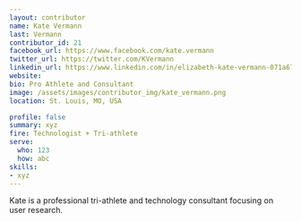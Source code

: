 ```yaml
---
layout: contributor
name: Kate Vermann
last: Vermann
contributor_id: 21
facebook_url: https://www.facebook.com/kate.vermann
twitter_url: https://twitter.com/KVermann
linkedin_url: https://www.linkedin.com/in/elizabeth-kate-vermann-071a671b/
website: 
bio: Pro Athlete and Consultant
image: /assets/images/contributor_img/kate_vermann.png
location: St. Louis, MO, USA

profile: false
summary: xyz
fire: Technologist + Tri-athlete
serve:
  who: 123
  how: abc
skills:
- xyz
---
```

Kate is a professional tri-athlete and technology consultant focusing on user research.